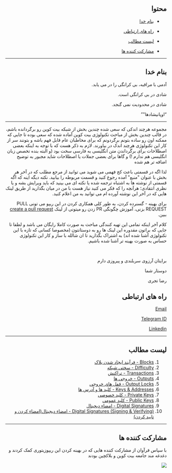 <div dir="rtl">
     <br>
    <h2>محتوا</h2>
    <ul>
        <li>
          <p><a href="#1">بنام خدا</a></p>
        </li>
        <li>
            <p><a href="#2">راه های ارتباطی</a></p>
        </li>
        <li>
            <p><a href="#3">لیست مطالب</a></p>
        </li>
        <li>
            <p><a href="#4">مشارکت کننده ها</a></p>
        </li>
    </ul>
    <hr>
     <h2 id="1">بنام خدا</h2>
    <p>آدمی با مراقبه، بی کرانگی را در می یابد.</p>
    <p>شادی در بی کرانگی است.</p>
    <p>شادی در محدودیت نمی گنجد.</p>
    <q>اوپانیشادها"</q>
    <hr>
  <p>مجموعه هرچند اندکی که سعی شده چندین بخش از شبکه بیت کوین رو برگردانده باشم، در قالب چندین بخش از مباحث تکنولوژی بیت کوین آماده شده که سعی بوده تا جایی که ممکنه اون رو ساده بتونم برگردونم که برای مخاطبان عام قابل فهم باشه و بتونند سر از کار این تکنولوژی
    هرچند اندک در بیاورند. لازم به ذکر هست که با توجه به اینکه بعضی اصطلاحات برای برگرداندن متن انگلیسی به فارسی سخت بود (و البته بنده تخصص زبان انگلیسی هم ندارم !) و گاها برای بعضی جملات یا اصطلاحات شاید مجبور به توضیح اضافه تر هم شده</p>
    
<p>لذا اگه در قسمتی باعث کج فهمی می شوید می توانید از مرجع مطلب که در آخر هر بخش با عنوان "منبع" آمده رجوع کنید و قسمت مربوطه را بیابید. نکته دیگه اینه که اگه قسمتی از نوشته ها به اشتباه ترجمه شده یا نکته ای می بینید که باید ویرایش بشه و یا نظری انتقادی؛ هرآنچه را که فکر می کنید نیاز هست با من در میان بگذارید از طریق لینک هایی که در آخر این نوشته آورده ام می توانید به من اعلام کنید.</p>

<p>
        برای بهینه - گسنرده کردن، به طور کلی همکاری کردن در این ریپو می تونی PULL REQUEST بزنی، آموزش چگونگی PR زدن رو میتونی از لینک <a href="https://opensource.com/article/19/7/create-pull-request-github">create a pull request</a> ببین.
    </p>

<p>  کلام آخر اینکه تمامی این تهیه کنندگی مباحث به صورت کاملا رایگان می باشد و لطفا تا جایی که براتون مقدوره این لینک ها رو به دوستانتون (مخصوصا کسانی که تازه با این تکنولوژی آشنا شده اند) به اشتراک بگذارید تا ان شالله با ساز
    و کار این تکنولوژی حساس به صورت بهینه تر آشنا شده باشیم.</p>
<br>
<p>برایتان آرزوی سربلندی و پیروزی دارم</p>
    <p>دوستار شما</p>
    <p>رضا تجری</p>
    <h2 id="2">راه های ارتباطی</h2>
    <p><a href="mailto:reza.tajari70@gmail.com">Email</a></p>
    <p><a href="https://telegram.me/gateofmoney">Telegram ID</a></p>
    <p><a href="http://https//www.linkedin.com/in/reza-tajari-971818151/">Linkedin</a></p>
    <hr>
       <h2 id="3">لیست مطالب</h2>
    <ol>
        <li><a href="https://github.com/rezatajari/learnmeabitcoin/blob/master/01.%20Blocks.md">Blocks - فرآیند ایجاد شدن بلاک</a></li>
        <li><a href="https://github.com/rezatajari/learnmeabitcoin/blob/master/02.%20Difficulty.md">Difficulty - سختی شبکه</a></li>
        <li><a href="https://github.com/rezatajari/learnmeabitcoin/blob/master/03.%20Transactions.md">Transactions - تراکنش</a></li>
        <li><a href="https://github.com/rezatajari/learnmeabitcoin/blob/master/04.%20Outputs.md">Outputs - خروجی ها</a></li>
        <li><a href="https://github.com/rezatajari/learnmeabitcoin/blob/master/05.%20Output%20Locks.md">Output Locks - قفل های خروجی</a></li>
        <li><a href="https://github.com/rezatajari/learnmeabitcoin/blob/master/06.%20Keys%20%26%20Addresses.md">Keys & Addresses - کلید ها و آدرس ها</a></li>
        <li><a href="https://github.com/rezatajari/learnmeabitcoin/blob/master/07.%20Private%20Keys.md">Private Keys - کلید خصوصی</a></li>
        <li><a href="https://github.com/rezatajari/learnmeabitcoin/blob/master/08.%20Public%20Keys.md">Public Keys - کلید عمومی</a></li>
        <li><a href="https://github.com/rezatajari/learnmeabitcoin/blob/master/09.%20Digital%20Signatures.md">Digital Signatures - امضاء دیجیتال</a></li>
        <li><a href="https://github.com/rezatajari/learnmeabitcoin/blob/master/10.%20Digital%20Signatures%20(Signing%20%26%20Verifying).md">Digital Signatures (Signing & Verifying) - امضاء دیجیتال(امضاء کردن و تایید کردن)</a></li>
    </ol>
    
   ---
   <h2 id="4">مشارکت کننده ها</h2>
   <p>با سپاس فرآوان از مشارکت کننده هایی که در بهینه کردن این ریپوزیتوری کمک کردند و دغدغه مند جامعه بیت کوین و بلاکچین بودند</p>
    <a href="https://github.com/rezatajari/learnmeabitcoin/graphs/contributors">
  <img src="https://contrib.rocks/image?repo=rezatajari/learnmeabitcoin" />
</a>
</div>
